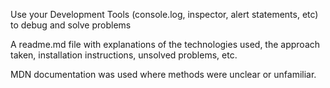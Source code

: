 <!-- This is my README file.


Break the project down into different components (data, presentation, views, style, DOM manipulation) and brainstorm each component individually. Use whiteboards!

Run Once:
1. Populate Board
2. Add Event Listener
3. Initialise state variables (global variables)

Run Every time:
1. User Click (input from player 1 or 2)
2. Select DOM element when user clicks
3. Populate either "X" or "O" html text content.
4. Has someone won? Check win validation (16 possible ways to win for both X and O)
    - True - 1. Congrats player who won
             2. Reset Game (clear board and restart game to step 1.)
    - False - 1. Wait for additional user click (back to step 1.) -->

Use your Development Tools (console.log, inspector, alert statements, etc) to debug and solve problems

A readme.md file with explanations of the technologies used, the approach taken, installation instructions, unsolved problems, etc.

MDN documentation was used where methods were unclear or unfamiliar.  
